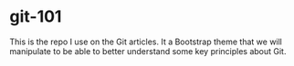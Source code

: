 # git-101
This is the repo I use on the Git articles. It a Bootstrap theme that we will manipulate to be able to better understand some key principles about Git.
